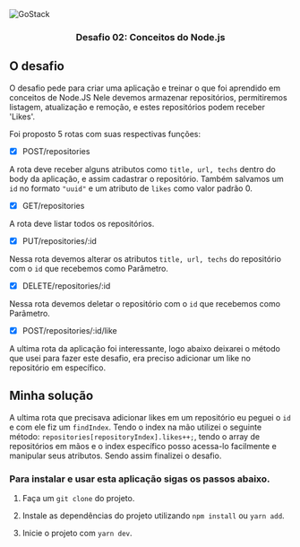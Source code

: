 <img alt="GoStack" src="https://storage.googleapis.com/golden-wind/bootcamp-gostack/header-desafios-new.png" />

<h3 align="center">
  Desafio 02: Conceitos do Node.js
</h3>

## O desafio 

O desafio pede para criar uma aplicação e treinar o que foi aprendido em conceitos de Node.JS
Nele devemos armazenar repositórios, permitiremos listagem, atualização e remoção, e estes repositórios podem receber 'Likes'.

Foi proposto 5 rotas com suas respectivas funções: 

- [x] POST/repositories

A rota deve receber alguns atributos como ``` title, url, techs ``` dentro do body da aplicação, e assim cadastrar o repositório. Também salvamos um ``` id ``` no formato ``` "uuid" ``` e um atributo de ```likes``` como valor padrão 0.

- [x] GET/repositories

A rota deve listar todos os repositórios.

- [x] PUT/repositories/:id

Nessa rota devemos alterar os atributos  ``` title, url, techs ``` do repositório com o ``` id ``` que recebemos como Parâmetro.

- [x] DELETE/repositories/:id

Nessa rota devemos deletar o repositório com o ``` id ``` que recebemos como Parâmetro.

- [x] POST/repositories/:id/like

A ultima rota da aplicação foi interessante, logo abaixo deixarei o método que usei para fazer este desafio, era preciso adicionar um like no repositório em específico.

## Minha solução

A ultima rota que precisava adicionar likes em um repositório eu peguei o ```id``` e com ele fiz um ```findIndex```. Tendo o index na mão utilizei o seguinte método: ```repositories[repositoryIndex].likes++;```, tendo o array de repositórios em mãos e o index específico posso acessa-lo facilmente e manipular seus atributos. Sendo assim finalizei o desafio.

### Para instalar e usar esta aplicação sigas os passos abaixo.

1. Faça um ```git clone``` do projeto.

2. Instale as dependências do projeto utilizando ```npm install``` ou ```yarn add```.

3. Inicie o projeto com ```yarn dev```.

